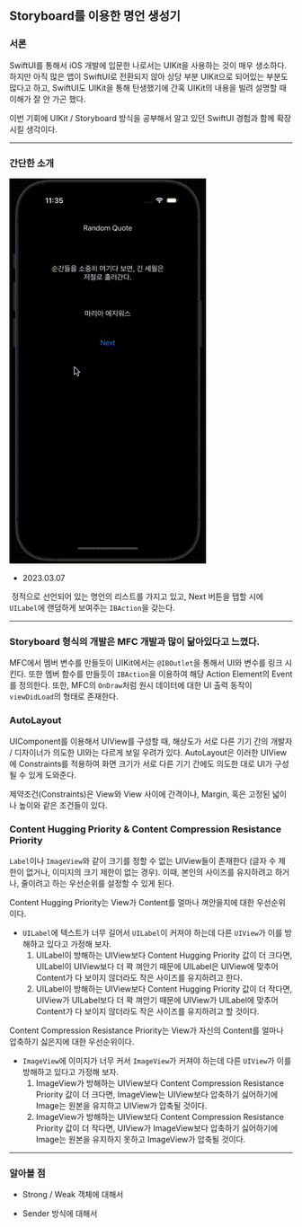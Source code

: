 ## Storyboard를 이용한 명언 생성기



### 서론

SwiftUI를 통해서 iOS 개발에 입문한 나로서는 UIKit을 사용하는 것이 매우 생소하다. 하지만 아직 많은 앱이 SwiftUI로 전환되지 않아 상당 부분 UIKit으로 되어있는 부분도 많다고 하고, SwiftUI도 UIKit을 통해 탄생했기에 간혹 UIKit의 내용을 빌려 설명할 때 이해가 잘 안 가곤 했다.

이번 기회에 UIKit / Storyboard 방식을 공부해서 알고 있던 SwiftUI 경험과 함께 확장시킬 생각이다.

<hr>

### 간단한 소개



<img src='https://github.com/LimSeongHyeon/TIL/blob/main/Image/01_Storyboard.gif'>



- 2023.03.07

​		정적으로 선언되어 있는 명언의 리스트를 가지고 있고, Next 버튼을 탭할 시에 `UILabel`에 랜덤하게 보여주는 `IBAction`을 갖는다.

<hr>

### Storyboard 형식의 개발은 MFC 개발과 많이 닮아있다고 느꼈다.

MFC에서 멤버 변수를 만들듯이 UIKit에서는 `@IBOutlet`을 통해서 UI와 변수를 링크 시킨다. 또한 멤버 함수를 만들듯이 `IBAction`을 이용하여 해당 Action Element의 Event를 정의한다. 또한, MFC의 `OnDraw`처럼 원시 데이터에 대한 UI 출력 동작이 `viewDidLoad`의 형태로 존재한다.





### AutoLayout

UIComponent를 이용해서 UIView를 구성할 때, 해상도가 서로 다른 기기 간의 개발자 / 디자이너가 의도한 UI와는 다르게 보일 우려가 있다. AutoLayout은 이러한 UIView에 Constraints를 적용하여 화면 크기가 서로 다른 기기 간에도 의도한 대로 UI가 구성될 수 있게 도와준다.

제약조건(Constraints)은 View와 View 사이에 간격이나, Margin, 혹은 고정된 넓이나 높이와 같은 조건들이 있다.





### Content Hugging Priority & Content Compression Resistance Priority

`Label`이나 `ImageView`와 같이 크기를 정할 수 없는 UIView들이 존재한다 (글자 수 제한이 없거나, 이미지의 크기 제한이 없는 경우). 이때, 본인의 사이즈를 유지하려고 하거나, 줄이려고 하는 우선순위를 설정할 수 있게 된다.



Content Hugging Priority는 View가 Content를 얼마나 껴안을지에 대한 우선순위이다.

- `UILabel`에 텍스트가 너무 길어서 `UILabel`이 커져야 하는데 다른 `UIView`가 이를 방해하고 있다고 가정해 보자. 
    1. UILabel이 방해하는 UIView보다 Content Hugging Priority 값이 더 크다면, UILabel이 UIView보다 더 꽉 껴안기 때문에 UILabel은 UIView에 맞추어 Content가 다 보이지 않더라도 작은 사이즈를 유지하려고 한다.
    2. UILabel이 방해하는 UIView보다 Content Hugging Priority 값이 더 작다면, UIView가 UILabel보다 더 꽉 껴안기 때문에 UIView가 UILabel에 맞추어 Content가 다 보이지 않더라도 작은 사이즈를 유지하려고 할 것이다.



Content Compression Resistance Priority는 View가 자신의 Content를 얼마나 압축하기 싫은지에 대한 우선순위이다.

- `ImageView`에 이미지가 너무 커서 `ImageView`가 커져야 하는데 다른 `UIView`가 이를 방해하고 있다고 가정해 보자.
    1. ImageView가 방해하는 UIView보다 Content Compression Resistance Priority 값이 더 크다면, ImageView는 UIView보다 압축하기 싫어하기에 Image는 원본을 유지하고 UIView가 압축될 것이다.
    2. ImageView가 방해하는 UIView보다 Content Compression Resistance Priority 값이 더 작다면, UIView가 ImageView보다 압축하기 싫어하기에 Image는 원본을 유지하지 못하고 ImageView가 압축될 것이다.

<hr>

### 알아볼 점

- Strong / Weak 객체에 대해서

- Sender 방식에 대해서



